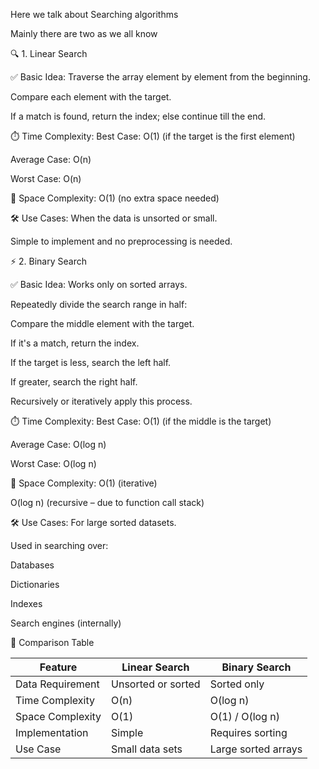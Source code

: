 Here we talk about Searching algorithms 

Mainly there are two as we all know

🔍 1. Linear Search

✅ Basic Idea:
Traverse the array element by element from the beginning.

Compare each element with the target.

If a match is found, return the index; else continue till the end.

⏱️ Time Complexity:
Best Case: O(1) (if the target is the first element)

Average Case: O(n)

Worst Case: O(n)

🧠 Space Complexity:
O(1) (no extra space needed)

🛠️ Use Cases:
When the data is unsorted or small.

Simple to implement and no preprocessing is needed.

⚡ 2. Binary Search

✅ Basic Idea:
Works only on sorted arrays.

Repeatedly divide the search range in half:

Compare the middle element with the target.

If it's a match, return the index.

If the target is less, search the left half.

If greater, search the right half.

Recursively or iteratively apply this process.

⏱️ Time Complexity:
Best Case: O(1) (if the middle is the target)

Average Case: O(log n)

Worst Case: O(log n)

🧠 Space Complexity:
O(1) (iterative)

O(log n) (recursive – due to function call stack)

🛠️ Use Cases:
For large sorted datasets.

Used in searching over:

Databases

Dictionaries

Indexes

Search engines (internally)

🔁 Comparison Table

Feature	          |  Linear Search	   | Binary Search
------------------|--------------------|----------------------|
Data  Requirement	| Unsorted or sorted | Sorted only          |
Time Complexity	  | O(n)	             | O(log n)             |           
Space Complexity	| O(1)	             | O(1) / O(log n)      |
Implementation	  | Simple	           |  Requires sorting    |
Use Case	        | Small data sets	   | Large sorted arrays  |

